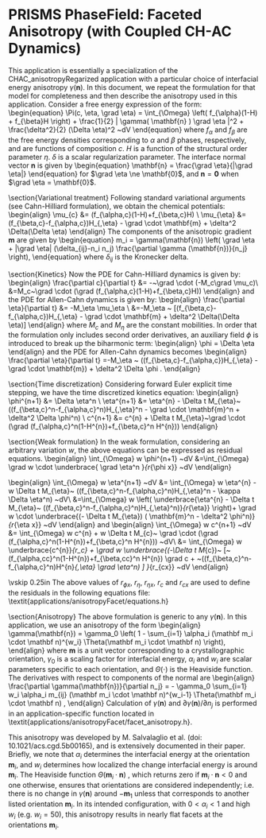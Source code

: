 # PRISMS PhaseField: Faceted Anisotropy (with Coupled CH-AC Dynamics)

This application is essentially a specialization of the CHAC\_anisotropyRegarized application with a particular choice of interfacial energy anisotropy $\gamma(\mathbf{n})$.  In this document, we repeat the formulation for that model for completeness and then describe the anisotropy used in this application.  Consider a free energy expression of the form:
\begin{equation}
  \Pi(c, \eta, \grad  \eta) = \int_{\Omega}    \left( f_{\alpha}(1-H) + f_{\beta}H \right)  + \frac{1}{2} | \gamma( \mathbf{n} ) \grad  \eta |^2  + \frac{\delta^2}{2} (\Delta \eta)^2 ~dV 
\end{equation}
where $f_{\alpha}$ and $f_{\beta}$ are the free energy densities corresponding to $\alpha$ and $\beta$ phases, respectively, and are functions of composition $c$. $H$ is a function of the structural order parameter $\eta$.  $\delta$ is a scalar regularization parameter.  The interface normal vector $\mathbf{n}$ is given by 
\begin{equation}
\mathbf{n} = \frac{\grad \eta}{|\grad \eta|}
\end{equation}
for $\grad \eta \ne \mathbf{0}$, and $\mathbf{n} = \mathbf{0}$ when $\grad \eta = \mathbf{0}$.

\section{Variational treatment}
Following standard variational arguments (see Cahn-Hilliard formulation), we obtain the chemical potentials:
\begin{align}
  \mu_{c}  &= (f_{\alpha,c}(1-H)+f_{\beta,c}H)  \\
  \mu_{\eta}  &= (f_{\beta,c}-f_{\alpha,c})H_{,\eta} - \grad \cdot \mathbf{m} + \delta^2 \Delta(\Delta \eta)
\end{align}
The components of the anisotropic gradient $\mathbf{m}$ are given by
\begin{equation}
m_i = \gamma(\mathbf{n}) \left( \grad \eta + |\grad \eta| (\delta_{ij}-n_i n_j) \frac{\partial \gamma (\mathbf{n})}{n_j} \right),
\end{equation}
where $\delta_{ij}$ is the Kronecker delta.

\section{Kinetics}
Now the PDE for Cahn-Hilliard dynamics is given by:
\begin{align}
  \frac{\partial c}{\partial t} &= -~\grad \cdot (-M_c\grad \mu_c)\\
  &=M_c~\grad \cdot (\grad (f_{\alpha,c}(1-H)+f_{\beta,c}H)) 
  \end{align}
  and the PDE for Allen-Cahn dynamics is given by:
  \begin{align}
    \frac{\partial \eta}{\partial t} &= -M_\eta \mu_\eta \\
  &=-M_\eta ~ [(f_{\beta,c}-f_{\alpha,c})H_{,\eta} - \grad \cdot \mathbf{m} + \delta^2 \Delta(\Delta \eta)]
\end{align}
where $M_c$ and $M_\eta$ are the constant mobilities.  In order that the formulation only includes second order derivatives, an auxiliary field $\phi$ is introduced to break up the biharmonic term:
\begin{align}
\phi = \Delta \eta
\end{align}
and the PDE for Allen-Cahn dynamics becomes 
\begin{align}
    \frac{\partial \eta}{\partial t} =-M_\eta ~ ((f_{\beta,c}-f_{\alpha,c})H_{,\eta} - \grad \cdot \mathbf{m}) + \delta^2 \Delta \phi .
\end{align}

\section{Time discretization}
Considering forward Euler explicit time stepping, we have the time discretized kinetics equation:
\begin{align}
 \phi^{n+1} &= \Delta \eta^n \\
 \eta^{n+1} &= \eta^{n}  - \Delta t M_{\eta}~ ((f_{\beta,c}^n-f_{\alpha,c}^n)H_{,\eta}^n -  \grad \cdot \mathbf{m}^n + \delta^2 \Delta \phi^n) \\
c^{n+1} &= c^{n}  + \Delta t M_{\eta}~\grad \cdot (\grad (f_{\alpha,c}^n(1-H^{n})+f_{\beta,c}^n H^{n}))
\end{align}

\section{Weak formulation}
In the weak formulation, considering an arbitrary variation $w$, the above equations can be expressed as residual equations.
\begin{align}
  \int_{\Omega}   w  \phi^{n+1}  ~dV &=\int_{\Omega}  \grad w \cdot \underbrace{ \grad \eta^n }_{r_{\phi x}} ~dV 
\end{align}

\begin{align}
  \int_{\Omega}   w  \eta^{n+1}  ~dV &= \int_{\Omega}   w \eta^{n} -   w    \Delta t M_{\eta}~ ((f_{\beta,c}^n-f_{\alpha,c}^n)H_{,\eta}^n - \kappa \Delta \eta^n)  ~dV\\
  &=\int_{\Omega}  w  \left( \underbrace{\eta^{n} - \Delta t M_{\eta}~ ((f_{\beta,c}^n-f_{\alpha,c}^n)H_{,\eta}^n)}_{r_{\eta}} \right)+ \grad w \cdot \underbrace{(- \Delta t M_{\eta})  ( \mathbf{m}^n - \delta^2 \phi^n)}_{r_{\eta x}} ~dV 
\end{align}
and 
\begin{align}
  \int_{\Omega}   w  c^{n+1}  ~dV &= \int_{\Omega}   w c^{n} + w    \Delta t M_{c}~ \grad \cdot (\grad (f_{\alpha,c}^n(1-H^{n})+f_{\beta,c}^n H^{n}))  ~dV\\
    &= \int_{\Omega}   w \underbrace{c^{n}}_{r_c} +  \grad w   \underbrace{(-\Delta t M_{c})~ [~(f_{\alpha,cc}^n(1-H^{n})+f_{\beta,cc}^n H^{n}) \grad c + ~((f_{\beta,c}^n-f_{\alpha,c}^n)H^{n}_{,\eta} \grad \eta^n) ] }_{r_{cx}} ~dV
\end{align}

\vskip 0.25in
The above values of $r_{\phi x}$, $r_{\eta}$, $r_{\eta x}$, $r_{c}$ and $r_{cx}$ are used to define the residuals in the following equations file: \textit{applications/anisotropyFacet/equations.h}

\section{Anisotropy}
The above formulation is generic to any $\gamma(\mathbf{n})$.  In this application, we use an anisotropy of the form
\begin{align}
\gamma(\mathbf{n}) = \gamma_0 \left( 1 - \sum_{i=1} \alpha_i (\mathbf m_i \cdot \mathbf n)^{w_i} \Theta(\mathbf m_i \cdot \mathbf n) \right),
\end{align}
where $\mathbf{m}$ is a unit vector corresponding to a crystallographic orientation, $\gamma_0$ is a scaling factor for interfacial energy, $\alpha_i$ and $w_i$ are scalar parameters specific to each orientation, and $\Theta(\cdot)$ is the Heaviside function.  The derivatives with respect to components of the normal are
\begin{align}
\frac{\partial \gamma(\mathbf{n})}{\partial n_j} = - \gamma_0  \sum_{i=1} w_i \alpha_i m_{ij} (\mathbf m_i \cdot \mathbf n)^{w_i-1} \Theta(\mathbf m_i \cdot \mathbf n) ,
\end{align}
Calculation of $\gamma(\mathbf n)$ and  $\partial \gamma(\mathbf n)/\partial n_j$ is performed in an application-specific function located in \textit{applications/anisotropyFacet/facet\_anisotropy.h}.

This anisotropy was developed by M. Salvalaglio et al. (doi: 10.1021/acs.cgd.5b00165), and is extensively documented in their paper.  Briefly, we note that $\alpha_i$ determines the interfacial energy at the orientation $\mathbf m_i$, and $w_i$ determines how localized the change interfacial energy is around $\mathbf m_i$.  The Heaviside function $\Theta(\mathbf m_i \cdot \mathbf n)$ , which returns zero if $\mathbf m_i \cdot \mathbf n < 0$ and one otherwise, ensures that orientations are considered independently; i.e. there is no change in $\gamma(\mathbf n)$ around $-\mathbf m_1$ unless that corresponds to another listed orientation $\mathbf m_i$.  In its intended configuration, with $0 <\alpha_i < 1$ and high $w_i$ (e.g. $w_i = 50$), this anisotropy results in nearly flat facets at the orientations $\mathbf m_i$.
